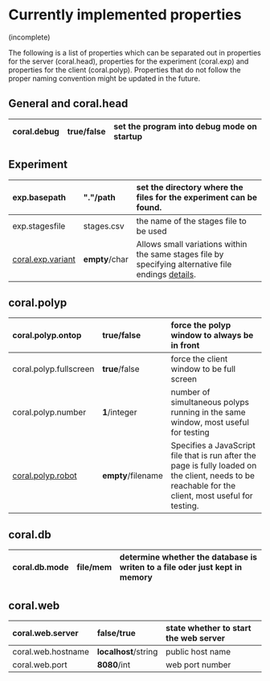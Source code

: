 # Currently implemented properties #

(incomplete)

The following is a list of properties which can be separated out in properties for the server (coral.head), properties for the experiment (coral.exp) and properties for the client (coral.polyp). Properties that do not follow the proper naming convention might be updated in the future.

## General and coral.head ##

| coral.debug | **true**/false | set the program into debug mode on startup |
|:------------|:---------------|:-------------------------------------------|


## Experiment ##

| exp.basepath| "."/path | set the directory where the files for the experiment can be found. |
|:------------|:---------|:-------------------------------------------------------------------|
| exp.stagesfile | stages.csv | the name of the stages file to be used |
| [coral.exp.variant](CoralExpVarianProperty.md) | **empty**/char | Allows small variations within the same stages file by specifying alternative file endings [details](details.md). |

## coral.polyp ##

| coral.polyp.ontop | **true**/false | force the polyp window to always be in front |
|:------------------|:---------------|:---------------------------------------------|
| coral.polyp.fullscreen | **true**/false | force the client window to be full screen |
| coral.polyp.number | **1**/integer | number of simultaneous polyps running in the same window, most useful for testing |
| [coral.polyp.robot](robot.md)  | **empty**/filename | Specifies a JavaScript file that is run after the page is fully loaded on the client, needs to be reachable for the client, most useful for testing. |

## coral.db ##

| coral.db.mode | **file**/mem | determine whether the database is writen to a file oder just kept in memory |
|:--------------|:-------------|:----------------------------------------------------------------------------|

## coral.web ##

| coral.web.server | **false**/true | state whether to start the web server |
|:-----------------|:---------------|:--------------------------------------|
| coral.web.hostname | **localhost**/string | public host name |
| coral.web.port | **8080**/int | web port number |